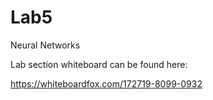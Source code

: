 # Lab5
Neural Networks

Lab section whiteboard can be found here: 

https://whiteboardfox.com/172719-8099-0932
